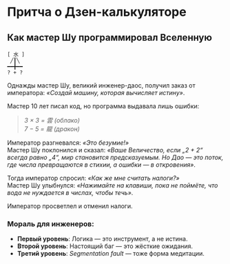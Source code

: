 # **Притча о Дзен-калькуляторе**  

## **Как мастер Шу программировал Вселенную**  

```text
[ 水 ]  
 ╱┃╲  
━━╋━━  
? + ?  
```  

Однажды мастер Шу, великий инженер-даос, получил заказ от императора: *«Создай машину, которая вычисляет истину»*.  

Мастер 10 лет писал код, но программа выдавала лишь ошибки:  
> *3 × 3 = 雲 (облако)*  
> *7 − 5 = 龍 (дракон)*  

Император разгневался: *«Это безумие!»*  
Мастер Шу поклонился и сказал: *«Ваше Величество, если „2 + 2“ всегда равно „4“, мир становится предсказуемым. Но Дао — это поток, где числа превращаются в стихии, а ошибки — в откровения»*.  

Тогда император спросил: *«Как же мне считать налоги?»*  
Мастер Шу улыбнулся: *«Нажимайте на клавиши, пока не поймёте, что вода не нуждается в числах, чтобы течь»*.  

Император просветлел и отменил налоги.  

### **Мораль для инженеров:**  

- **Первый уровень**: Логика — это инструмент, а не истина.  
- **Второй уровень**: Настоящий баг — это жёсткие ожидания.  
- **Третий уровень**: *Segmentation fault* — тоже форма медитации.  
